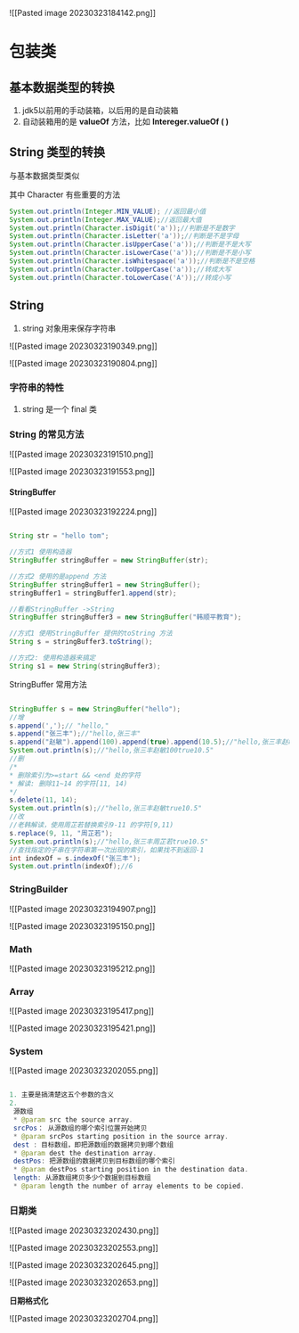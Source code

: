 
![[Pasted image 20230323184142.png]]


# 包装类

## 基本数据类型的转换

1. jdk5以前用的手动装箱，以后用的是自动装箱
2. 自动装箱用的是 **valueOf** 方法，比如 **Intereger.valueOf ( )**


## String 类型的转换

与基本数据类型类似

其中 Character 有些重要的方法

```java
System.out.println(Integer.MIN_VALUE); //返回最小值
System.out.println(Integer.MAX_VALUE);//返回最大值
System.out.println(Character.isDigit('a'));//判断是不是数字
System.out.println(Character.isLetter('a'));//判断是不是字母
System.out.println(Character.isUpperCase('a'));//判断是不是大写
System.out.println(Character.isLowerCase('a'));//判断是不是小写
System.out.println(Character.isWhitespace('a'));//判断是不是空格
System.out.println(Character.toUpperCase('a'));//转成大写
System.out.println(Character.toLowerCase('A'));//转成小写
```



## String

1. string 对象用来保存字符串

![[Pasted image 20230323190349.png]]

![[Pasted image 20230323190804.png]]

### 字符串的特性

1. string 是一个 final 类

### String 的常见方法

![[Pasted image 20230323191510.png]]

![[Pasted image 20230323191553.png]]

#### **StringBuffer**

![[Pasted image 20230323192224.png]]

```java

String str = "hello tom";

//方式1 使用构造器
StringBuffer stringBuffer = new StringBuffer(str);

//方式2 使用的是append 方法
StringBuffer stringBuffer1 = new StringBuffer();
stringBuffer1 = stringBuffer1.append(str);

//看看StringBuffer ->String
StringBuffer stringBuffer3 = new StringBuffer("韩顺平教育");

//方式1 使用StringBuffer 提供的toString 方法
String s = stringBuffer3.toString();

//方式2: 使用构造器来搞定
String s1 = new String(stringBuffer3);

```

StringBuffer 常用方法

```java

StringBuffer s = new StringBuffer("hello");
//增
s.append(',');// "hello,"
s.append("张三丰");//"hello,张三丰"
s.append("赵敏").append(100).append(true).append(10.5);//"hello,张三丰赵敏100true10.5"
System.out.println(s);//"hello,张三丰赵敏100true10.5"
//删
/*
* 删除索引为>=start && <end 处的字符
* 解读: 删除11~14 的字符[11, 14)
*/
s.delete(11, 14);
System.out.println(s);//"hello,张三丰赵敏true10.5"
//改
//老韩解读，使用周芷若替换索引9-11 的字符[9,11)
s.replace(9, 11, "周芷若");
System.out.println(s);//"hello,张三丰周芷若true10.5"
//查找指定的子串在字符串第一次出现的索引，如果找不到返回-1
int indexOf = s.indexOf("张三丰");
System.out.println(indexOf);//6

```


### StringBuilder

![[Pasted image 20230323194907.png]]

![[Pasted image 20230323195150.png]]

### Math

![[Pasted image 20230323195212.png]]

### Array

![[Pasted image 20230323195417.png]]


![[Pasted image 20230323195421.png]]


### System 

![[Pasted image 20230323202055.png]]

```java

1. 主要是搞清楚这五个参数的含义
2.
 源数组
 * @param src the source array.
 srcPos： 从源数组的哪个索引位置开始拷贝
 * @param srcPos starting position in the source array.
 dest : 目标数组，即把源数组的数据拷贝到哪个数组
 * @param dest the destination array.
 destPos: 把源数组的数据拷贝到目标数组的哪个索引
 * @param destPos starting position in the destination data.
 length: 从源数组拷贝多少个数据到目标数组
 * @param length the number of array elements to be copied.

```

### 日期类

![[Pasted image 20230323202430.png]]


![[Pasted image 20230323202553.png]]

![[Pasted image 20230323202645.png]]

![[Pasted image 20230323202653.png]]

**日期格式化**

![[Pasted image 20230323202704.png]]